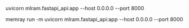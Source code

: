 
uvicorn mlram.fastapi_api:app --host 0.0.0.0 --port 8000

memray run -m uvicorn mlram.fastapi_api:app --host 0.0.0.0 --port 8000
